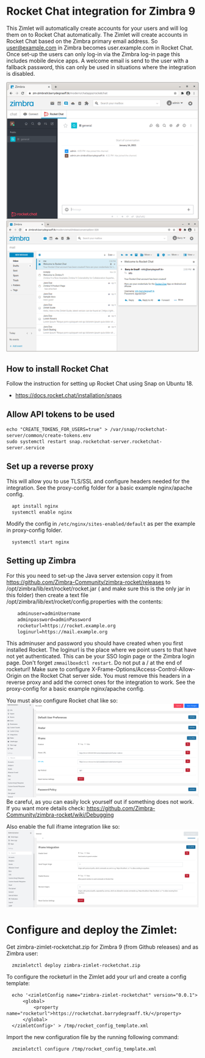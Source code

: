 # Rocket Chat integration for Zimbra 9

This Zimlet will automatically create accounts for your users and will log them on to Rocket Chat automatically. The Zimlet will create accounts in Rocket Chat based on the Zimbra primary email address. So user@example.com in Zimbra becomes user.example.com in Rocket Chat. Once set-up the users can only log-in via the Zimbra log-in page this includes mobile device apps. A welcome email is send to the user with a fallback password, this can only be used in situations where the integration is disabled.

![Zimbra Rocket UI](screenshots/RocketChat-Zimbra9-ui.png)
![Zimbra Rocket welcome](screenshots/RocketChat-Zimbra9-welcome.png)

## How to install Rocket Chat

Follow the instruction for setting up Rocket Chat using Snap on Ubuntu 18. 

- https://docs.rocket.chat/installation/snaps

## Allow API tokens to be used

    echo "CREATE_TOKENS_FOR_USERS=true" > /var/snap/rocketchat-server/common/create-tokens.env
    sudo systemctl restart snap.rocketchat-server.rocketchat-server.service

## Set up a reverse proxy

This will allow you to use TLS/SSL and configure headers needed for the integration. See the proxy-config folder for a basic example nginx/apache config.

      apt install nginx
      systemctl enable nginx   

Modify the config in `/etc/nginx/sites-enabled/default` as per the example in proxy-config folder.

      systemctl start nginx


## Setting up Zimbra
For this you need to set-up the Java server extension copy it from https://github.com/Zimbra-Community/zimbra-rocket/releases to /opt/zimbra/lib/ext/rocket/rocket.jar ( and make sure this is the only jar in this folder) then create a text file /opt/zimbra/lib/ext/rocket/config.properties with the contents:

        adminuser=adminUsername
        adminpassword=adminPassword
        rocketurl=https://rocket.example.org
        loginurl=https://mail.example.org

This adminuser and password you should have created when you first installed Rocket. The loginurl is the place where we point users to that have not yet authenticated. This can be your SSO login page or the Zimbra login page. Don't forget `zmmailboxdctl restart`. Do not put a / at the end of rocketurl! Make sure to configure X-Frame-Options/Access-Control-Allow-Origin on the Rocket Chat server side. You must remove this headers in a reverse proxy and add the correct ones for the integration to work. See the proxy-config for a basic example nginx/apache config.

You must also configure Rocket chat like so:
![Zimbra Rocket](https://raw.githubusercontent.com/Zimbra-Community/zimbra-rocket/master/img/zimbra-rocket-iframe.png)
Be careful, as you can easily lock yourself out if something does not work. If you want more details check: https://github.com/Zimbra-Community/zimbra-rocket/wiki/Debugging

Also enable the full iframe integration like so:
![Zimbra Rocket](https://raw.githubusercontent.com/Zimbra-Community/zimbra-rocket/master/img/zimbra-rocket-iframe2.png?1)

# Configure and deploy the Zimlet:
      
Get zimbra-zimlet-rocketchat.zip for Zimbra 9 (from Github releases) and as Zimbra user:

      zmzimletctl deploy zimbra-zimlet-rocketchat.zip
      
To configure the rocketurl in the Zimlet add your url and create a config template:

      echo '<zimletConfig name="zimbra-zimlet-rocketchat" version="0.0.1">
          <global>
              <property name="rocketurl">https://rocketchat.barrydegraaff.tk/</property>
          </global>
      </zimletConfig>' > /tmp/rocket_config_template.xml
           
Import the new configuration file by the running following command:

      zmzimletctl configure /tmp/rocket_config_template.xml
